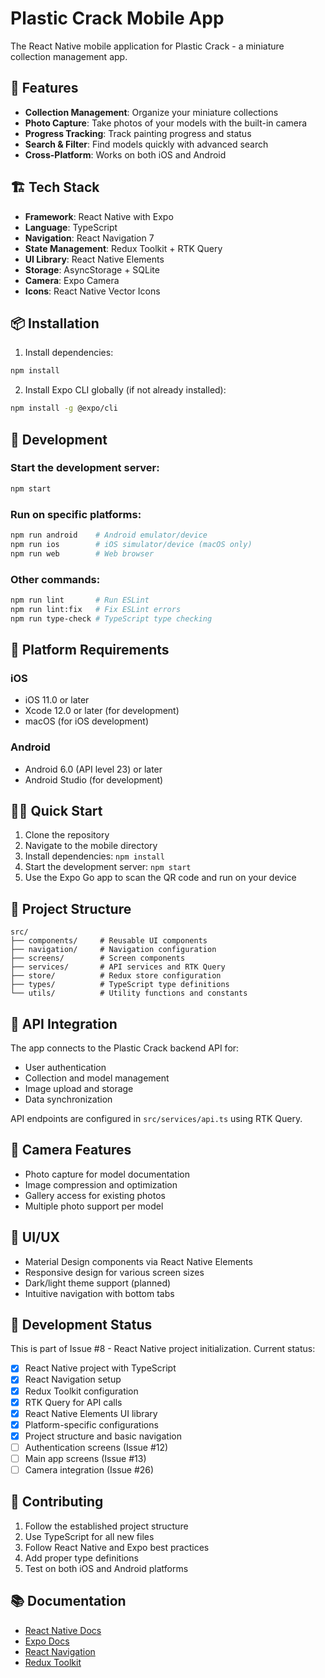 # Plastic Crack Mobile App

The React Native mobile application for Plastic Crack - a miniature collection management app.

## 🚀 Features

- **Collection Management**: Organize your miniature collections
- **Photo Capture**: Take photos of your models with the built-in camera
- **Progress Tracking**: Track painting progress and status
- **Search & Filter**: Find models quickly with advanced search
- **Cross-Platform**: Works on both iOS and Android

## 🏗️ Tech Stack

- **Framework**: React Native with Expo
- **Language**: TypeScript
- **Navigation**: React Navigation 7
- **State Management**: Redux Toolkit + RTK Query
- **UI Library**: React Native Elements
- **Storage**: AsyncStorage + SQLite
- **Camera**: Expo Camera
- **Icons**: React Native Vector Icons

## 📦 Installation

1. Install dependencies:

```bash
npm install
```

2. Install Expo CLI globally (if not already installed):

```bash
npm install -g @expo/cli
```

## 🔧 Development

### Start the development server:

```bash
npm start
```

### Run on specific platforms:

```bash
npm run android    # Android emulator/device
npm run ios        # iOS simulator/device (macOS only)
npm run web        # Web browser
```

### Other commands:

```bash
npm run lint       # Run ESLint
npm run lint:fix   # Fix ESLint errors
npm run type-check # TypeScript type checking
```

## 📱 Platform Requirements

### iOS

- iOS 11.0 or later
- Xcode 12.0 or later (for development)
- macOS (for iOS development)

### Android

- Android 6.0 (API level 23) or later
- Android Studio (for development)

## 🏃‍♂️ Quick Start

1. Clone the repository
2. Navigate to the mobile directory
3. Install dependencies: `npm install`
4. Start the development server: `npm start`
5. Use the Expo Go app to scan the QR code and run on your device

## 📂 Project Structure

```
src/
├── components/     # Reusable UI components
├── navigation/     # Navigation configuration
├── screens/        # Screen components
├── services/       # API services and RTK Query
├── store/          # Redux store configuration
├── types/          # TypeScript type definitions
└── utils/          # Utility functions and constants
```

## 🔗 API Integration

The app connects to the Plastic Crack backend API for:

- User authentication
- Collection and model management
- Image upload and storage
- Data synchronization

API endpoints are configured in `src/services/api.ts` using RTK Query.

## 📸 Camera Features

- Photo capture for model documentation
- Image compression and optimization
- Gallery access for existing photos
- Multiple photo support per model

## 🎨 UI/UX

- Material Design components via React Native Elements
- Responsive design for various screen sizes
- Dark/light theme support (planned)
- Intuitive navigation with bottom tabs

## 🚧 Development Status

This is part of Issue #8 - React Native project initialization. Current status:

- [x] React Native project with TypeScript
- [x] React Navigation setup
- [x] Redux Toolkit configuration
- [x] RTK Query for API calls
- [x] React Native Elements UI library
- [x] Platform-specific configurations
- [x] Project structure and basic navigation
- [ ] Authentication screens (Issue #12)
- [ ] Main app screens (Issue #13)
- [ ] Camera integration (Issue #26)

## 🤝 Contributing

1. Follow the established project structure
2. Use TypeScript for all new files
3. Follow React Native and Expo best practices
4. Add proper type definitions
5. Test on both iOS and Android platforms

## 📚 Documentation

- [React Native Docs](https://reactnative.dev/docs/getting-started)
- [Expo Docs](https://docs.expo.dev/)
- [React Navigation](https://reactnavigation.org/docs/getting-started)
- [Redux Toolkit](https://redux-toolkit.js.org/)
